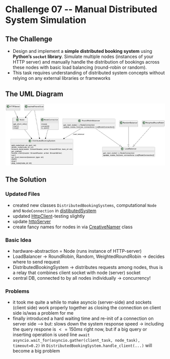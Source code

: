 # Challenge 07 -- Manual Distributed System Simulation

## The Challenge

- Design and implement a **simple distributed booking system** using **Python’s `socket` library**. Simulate multiple nodes (instances of your HTTP server) and manually handle the distribution of bookings across these nodes with basic load balancing (round-robin or random).
- This task requires understanding of distributed system concepts without relying on any external libraries or frameworks

## The UML Diagram

![](./images/07-distributedSystem.png)

## The Solution

### Updated Files

- created new classes `DistributedBookingSystems`, computational `Node` and `NodeConnection` in [distibutedSystem](../app/controller/distibutedSystem.py)
- updated [HttpClient](../app/controller/httpClient.py)-testing slightly 
- update [httpServer](../app/controller/httpServer.py)
- create fancy names for nodes in via [CreativeNamer](../app/controller/names.py) class

### Basic Idea

- hardware-abstraction = Node (runs instance of HTTP-server)
- LoadBalancer -> RoundRobin, Random, WeightedRoundRobin -> decides where to send request
- DistributedBookingSystem -> distributes requests among nodes, thus is a relay that combines client socket with node (server) socket
- central DB, connected to by all nodes individually -> concurrency!

### Problems

- it took me quite a while to make asyncio (server-side) and sockets (client side) work properly together as closing the connection on client side is/was a problem for me
- finally introduced a hard waiting time and re-init of a connection on server side --> but: slows down the system response speed -> including the query respone is $<=150ms$ right now, but if a big query or inserting operation is used line `await asyncio.wait_for(asyncio.gather(client_task, node_task), timeout=0.2)` in `DistributedBookingSystem.handle_client(...)` will become a big problem
